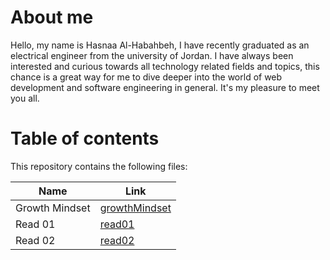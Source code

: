 # About me 
Hello, my name is Hasnaa Al-Habahbeh, I have recently graduated as an electrical engineer from the university of Jordan. I have always been interested and curious towards all technology related fields and topics, this chance is a great way for me to dive deeper into the world of web development and software engineering in general. It's my pleasure to meet you all. 

# Table of contents 
This repository contains the following files: 


| Name           | Link                                                                    |
| -----------    | -----------                                                             |
| Growth Mindset | [growthMindset](https://hasnaa38.github.io/reading-notes/growthMindset) |
| Read 01        | [read01](https://hasnaa38.github.io/reading-notes/read01)               |
| Read 02        | [read02](https://hasnaa38.github.io/reading-notes/read02)               |
